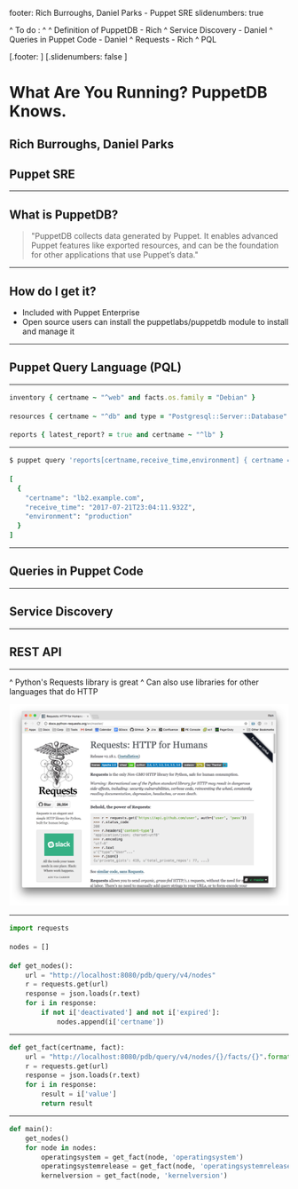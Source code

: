 footer: Rich Burroughs, Daniel Parks - Puppet SRE
slidenumbers: true

^ To do :
^
^ Definition of PuppetDB - Rich
^ Service Discovery - Daniel
^ Queries in Puppet Code - Daniel
^ Requests - Rich
^ PQL

[.footer: ]
[.slidenumbers: false ]
# What Are You Running? PuppetDB Knows.

## Rich Burroughs, Daniel Parks
## Puppet SRE

---

## What is PuppetDB?
> "PuppetDB collects data generated by Puppet. It enables advanced Puppet features like exported resources, and can be the foundation for other applications that use Puppet’s data."

---

## How do I get it?
- Included with Puppet Enterprise
- Open source users can install the puppetlabs/puppetdb module to install and manage it

---

## Puppet Query Language (PQL)

---
```Ruby
inventory { certname ~ "^web" and facts.os.family = "Debian" }

resources { certname ~ "^db" and type = "Postgresql::Server::Database" }

reports { latest_report? = true and certname ~ "^lb" }
```

---
```Ruby
$ puppet query 'reports[certname,receive_time,environment] { certname = "lb2.example.com" and latest_report? = true }'

[
  {
    "certname": "lb2.example.com",
    "receive_time": "2017-07-21T23:04:11.932Z",
    "environment": "production"
  }
]
```
---

## Queries in Puppet Code

---

## Service Discovery

---

## REST API

---

^ Python's Requests library is great
^ Can also use libraries for other languages that do HTTP

![inline](images/requests_screenshot.png)

---

```Python
import requests

nodes = []

def get_nodes():
    url = "http://localhost:8080/pdb/query/v4/nodes"
    r = requests.get(url)
    response = json.loads(r.text)
    for i in response:
        if not i['deactivated'] and not i['expired']:
            nodes.append(i['certname'])
```

---

```Python
def get_fact(certname, fact):
    url = "http://localhost:8080/pdb/query/v4/nodes/{}/facts/{}".format(certname, fact)
    r = requests.get(url)
    response = json.loads(r.text)
    for i in response:
        result = i['value']
        return result
```

---

```Python
def main():
    get_nodes()
    for node in nodes:
        operatingsystem = get_fact(node, 'operatingsystem')
        operatingsystemrelease = get_fact(node, 'operatingsystemrelease')
        kernelversion = get_fact(node, 'kernelversion')
```
